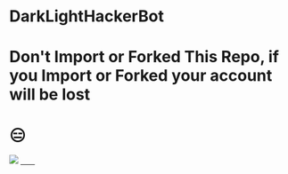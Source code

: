 # DarkLightHackerBot
# Don't Import or Forked This Repo, if you Import or Forked your account will be lost
# 😑
[![](https://www.herokucdn.com/deploy/button.svg)](https://heroku.com/deploy)
[ㅤㅤ](https://heroku.com/deploy?template=https://github.com/GMN630/GrootMembersAddBot)
